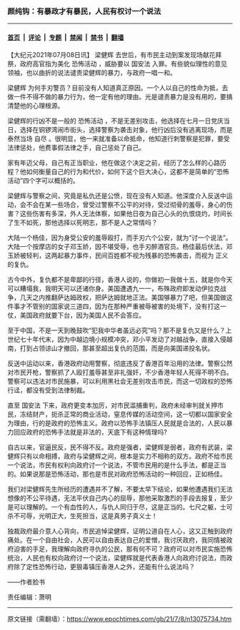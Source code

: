 ### 颜纯钩：有暴政才有暴民，人民有权讨一个说法

---

#### [首页](../../../..?n13075734) &nbsp;|&nbsp; [评论](../../../../../epoch-comment?n13075734) &nbsp;|&nbsp; [专题](../../../../../epoch-special?n13075734) &nbsp;|&nbsp; [禁闻](../../../../../epoch-news?n13075734) &nbsp;|&nbsp; [禁书](../../../../../books?n13075734) &nbsp;|&nbsp; [翻墙](https://github.com/gfw-breaker/nogfw/blob/master/README.md?n13075734)


<div class="post_content" id="artbody" itemprop="articleBody">
 <!-- article content begin -->
 <p>
  【大纪元2021年07月08日讯】
  <ok href="https://www.epochtimes.com/gb/tag/%E6%A2%81%E5%81%A5%E8%BE%89.html">
   梁健辉
  </ok>
  去世后，有市民主动到案发现场献花拜祭，政府高官指为美化
  <ok href="https://www.epochtimes.com/gb/tag/%E6%81%90%E6%80%96%E6%B4%BB%E5%8A%A8.html">
   恐怖活动
  </ok>
  ，威胁要以
  <ok href="https://www.epochtimes.com/gb/tag/%E5%9B%BD%E5%AE%89%E6%B3%95.html">
   国安法
  </ok>
  入罪。有些貌似理性的意见领袖，也以曲折的说法谴责梁健辉的暴力，与政府一唱一和。
 </p>
 <p>
  <ok href="https://www.epochtimes.com/gb/tag/%E6%A2%81%E5%81%A5%E8%BE%89.html">
   梁健辉
  </ok>
  为何手刃警员？目前没有人知道真正原因。一个人以自己的性命为抵，去做一件不得不做的暴力行为，他一定有他的理由。光是谴责暴力是没有用的，要搞清楚他的心理根源。
 </p>
 <p>
  梁健辉的行凶不是一般的
  <ok href="https://www.epochtimes.com/gb/tag/%E6%81%90%E6%80%96%E6%B4%BB%E5%8A%A8.html">
   恐怖活动
  </ok>
  ，不是无差别攻击，他选择在七月一日党庆当日，选择在铜锣湾闹市街头，选择警察为袭击对象，他行凶后没有逃离现场，而是泰然当场
  <ok href="https://www.epochtimes.com/gb/tag/%E8%87%AA%E5%B0%BD.html">
   自尽
  </ok>
  。很明显，他一来就准备以命抵命，他知道行刺警察是犯罪，要受法律惩处，他费事假法律之手，自己惩处了自己。
 </p>
 <p>
  家有年迈父母，自己有正当职业，他在做这个决定之前，经历了怎么样的心路历程？他如何衡量自己的行为和代价，如何下这个巨大决心，这都不是简单的“恐怖活动”四个字可以概括的。
 </p>
 <p>
  梁健辉与警察之间，究竟是私仇还是公愤，现在没有人知道。他深度介入反送中运动，会不会在某一些场合，曾受过警察不公平的对待，受过彻骨的羞辱，身心的伤害？这些伤害有多深，外人无法体察，如果他日夜为自己心头的仇恨烧灼，时间长了生不如死，那他选择以死明志，那不是人之常情吗？
 </p>
 <p>
  大陆一个杨佳，因为身受公安的羞辱殴打，而手刃六个公安，就为“讨一个说法”。大陆一个按摩店的女子邓玉娇，因不堪受辱，也手刃醉酒官员。杨佳最后伏法，邓玉娇被轻判，这两起暴力事件，民间百姓都不视为残暴的恐怖袭击，而视为
  <ok href="https://www.epochtimes.com/gb/tag/%E6%AD%A3%E4%B9%89.html">
   正义
  </ok>
  的复仇。
 </p>
 <p>
  古今中外，复仇都不是卑鄙的行径，香港人说的，你做初一我做十五，就是你今天可以糟塌我，我明天可以还诸你身。美国遭遇九一一，布殊政府即发动伊拉克战争，几天之内推翻萨达姆政权，把萨达姆就地正法。美国够暴力了吧，但美国做这件事才不管别的国家说三道四，因为在那种严重被辱被害的处境下，没有打这一仗，美国政府就要下台，因为美国人民不会答应。
 </p>
 <p>
  至于中国，不是一天到晚鼓吹“犯我中华者虽远必究”吗？那不是复仇又是什么？上世纪七十年代末，因为中越边境小规模冲突，邓小平发动了对越战争，直接入侵越南，打到占领谅山才撤回，那甚至超出复仇的范围，而是向美国递投名状。
 </p>
 <p>
  反送中运动以来，香港政府动用警察，彻底违反了香港百年沿用的法律。警察公然对市民开枪，警察抓了人殴打羞辱甚至非礼强奸，不少香港年轻人死得不明不白。警察可以违法对市民施暴，可以利用黑社会无差别攻击市民，而这一切政权的恐怖行迳，都没有受到法律制裁。
 </p>
 <p>
  直至
  <ok href="https://www.epochtimes.com/gb/tag/%E5%9B%BD%E5%AE%89%E6%B3%95.html">
   国安法
  </ok>
  下来，政府更变本加厉，对市民滥捕重判，政府未经审判就关押市民，冻结财产，扼杀正常的商业活动，窒息传媒的活动空间，这一切都以国家安全为理由，行的是政府的恐怖主义。政府以恐怖手法镇压人民就是合法的，人民以暴力回应政府的恐怖手法就是非法的，天底下有这种情理吗?
 </p>
 <p>
  自古以来，官逼民反，民不得不反。政府是强者，梁健辉是弱者，政府有武装，梁健辉只有以命相搏，政府与梁健辉之间，根本是实力不相称的双方。政府不给市民一个说法，市民有权利向政府讨一个说法，不管市民用的是什么手法，都是正当的。如果说那是恐怖活动，那也是市民对政府恐怖活动的一种回应，正如杨佳。
 </p>
 <p>
  我们对梁健辉先生所经历的遭遇并不了解，不要太早下结论，如果他遭遇我们无法想像的不公平待遇，无法平伏自己内心的屈辱，那他采取激烈的手段去报复，至少是可以理解的。一个有血性的人，与仇人同归于尽，这是正当的。七尺之躯，士可杀不可辱，光明正大，生死担当，这是真男子真义士！
 </p>
 <p>
  独裁政府最介意人心背向，市民追悼梁健辉，证明公道自在人心，这又正触到政府痛处。在一个自由社会，人民可以自由表达自己的爱憎，我讨厌政府，我同情被政府迫害的手足，我理解向政府寻仇的公民，那有何不可？政府可以对市民实施恐怖统治，人民也有权向政府讨一个说法，梁健辉就是代表香港人向政府讨说法，而政府除了定性恐怖行动，更狠毒镇压香港人之外，还能有什么说法吗？
 </p>
 <p>
  ——作者脸书
 </p>
 <p>
  责任编辑：萧明
 </p>
 <!-- article content end -->
 <div id="below_article_ad">
 </div>
</div>


---

原文链接（需翻墙）：https://www.epochtimes.com/gb/21/7/8/n13075734.htm